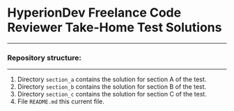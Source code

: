 # HyperionDev Freelance Code Reviewer Take-Home Test Solutions

___

### Repository structure:

___

1. Directory `section_a` contains the solution for section A of the test.
2. Directory `section_b` contains the solution for section B of the test.
3. Directory `section_c` contains the solution for section C of the test.
4. File `README.md` this current file.
